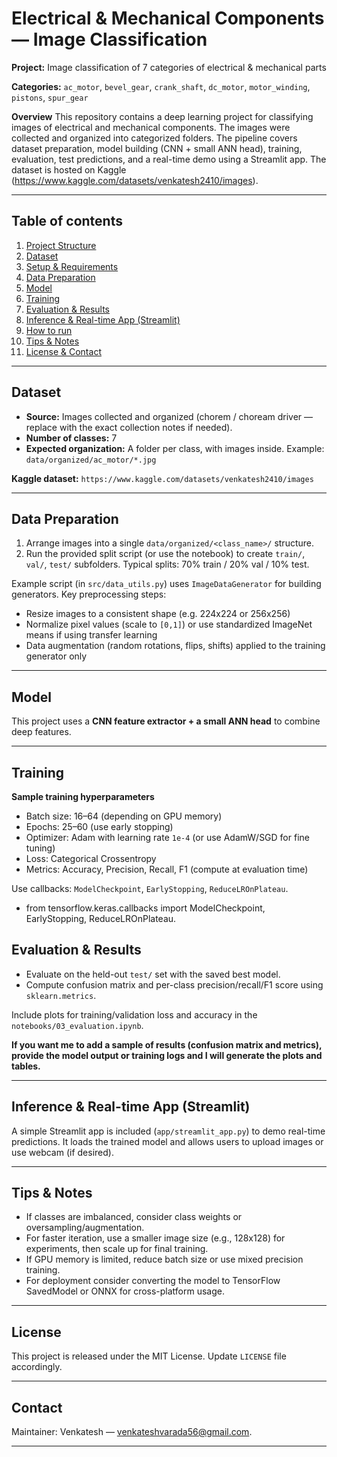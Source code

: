 # Electrical & Mechanical Components — Image Classification

**Project:** Image classification of 7 categories of electrical & mechanical parts

**Categories:** `ac_motor`, `bevel_gear`, `crank_shaft`, `dc_motor`, `motor_winding`, `pistons`, `spur_gear`

**Overview**
This repository contains a deep learning project for classifying images of electrical and mechanical components. The images were collected and organized into categorized folders. The pipeline covers dataset preparation, model building (CNN + small ANN head), training, evaluation, test predictions, and a real-time demo using a Streamlit app. The dataset is hosted on Kaggle
(https://www.kaggle.com/datasets/venkatesh2410/images).

---

## Table of contents

1. [Project Structure](#project-structure)
2. [Dataset](#dataset)
3. [Setup & Requirements](#setup--requirements)
4. [Data Preparation](#data-preparation)
5. [Model](#model)
6. [Training](#training)
7. [Evaluation & Results](#evaluation--results)
8. [Inference & Real-time App (Streamlit)](#inference--real-time-app-streamlit)
9. [How to run](#how-to-run)
10. [Tips & Notes](#tips--notes)
11. [License & Contact](#license--contact)

---

## Dataset

* **Source:** Images collected and organized (chorem / choream driver — replace with the exact collection notes if needed).
* **Number of classes:** 7
* **Expected organization:** A folder per class, with images inside. Example: `data/organized/ac_motor/*.jpg`

**Kaggle dataset:** `https://www.kaggle.com/datasets/venkatesh2410/images`

---

## Data Preparation

1. Arrange images into a single `data/organized/<class_name>/` structure.
2. Run the provided split script (or use the notebook) to create `train/`, `val/`, `test/` subfolders. Typical splits: 70% train / 20% val / 10% test.

Example script (in `src/data_utils.py`) uses `ImageDataGenerator` for building generators. Key preprocessing steps:

* Resize images to a consistent shape (e.g. 224x224 or 256x256)
* Normalize pixel values (scale to `[0,1]`) or use standardized ImageNet means if using transfer learning
* Data augmentation (random rotations, flips, shifts) applied to the training generator only

---

## Model

This project uses a **CNN feature extractor + a small ANN head** to combine deep features.

---

## Training

**Sample training hyperparameters**

* Batch size: 16–64 (depending on GPU memory)
* Epochs: 25–60 (use early stopping)
* Optimizer: Adam with learning rate `1e-4` (or use AdamW/SGD for fine tuning)
* Loss: Categorical Crossentropy
* Metrics: Accuracy, Precision, Recall, F1 (compute at evaluation time)

Use callbacks: `ModelCheckpoint`, `EarlyStopping`, `ReduceLROnPlateau`.

* from tensorflow.keras.callbacks import ModelCheckpoint, EarlyStopping, ReduceLROnPlateau.

## Evaluation & Results

* Evaluate on the held-out `test/` set with the saved best model.
* Compute confusion matrix and per-class precision/recall/F1 score using `sklearn.metrics`.

Include plots for training/validation loss and accuracy in the `notebooks/03_evaluation.ipynb`.

**If you want me to add a sample of results (confusion matrix and metrics), provide the model output or training logs and I will generate the plots and tables.**

---

## Inference & Real-time App (Streamlit)

A simple Streamlit app is included (`app/streamlit_app.py`) to demo real-time predictions. It loads the trained model and allows users to upload images or use webcam (if desired).

---

## Tips & Notes

* If classes are imbalanced, consider class weights or oversampling/augmentation.
* For faster iteration, use a smaller image size (e.g., 128x128) for experiments, then scale up for final training.
* If GPU memory is limited, reduce batch size or use mixed precision training.
* For deployment consider converting the model to TensorFlow SavedModel or ONNX for cross-platform usage.

---

## License

This project is released under the MIT License. Update `LICENSE` file accordingly.

---

## Contact

Maintainer: Venkatesh — venkateshvarada56@gmail.com.

---
